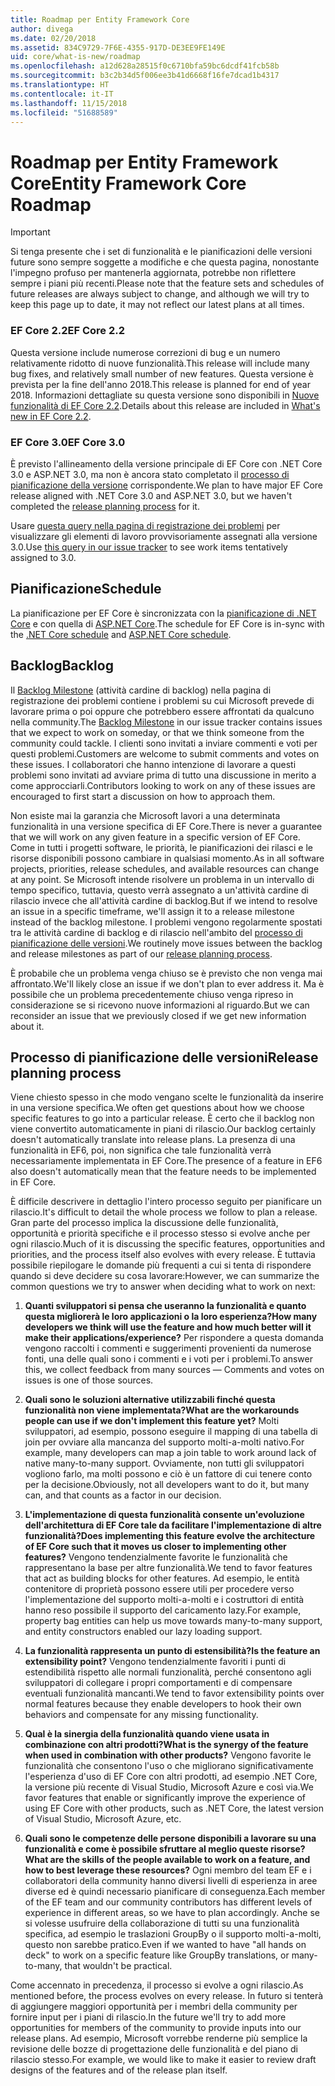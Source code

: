 ```yaml
---
title: Roadmap per Entity Framework Core
author: divega
ms.date: 02/20/2018
ms.assetid: 834C9729-7F6E-4355-917D-DE3EE9FE149E
uid: core/what-is-new/roadmap
ms.openlocfilehash: a12d628a28515f0c6710bfa59bc6dcdf41fcb58b
ms.sourcegitcommit: b3c2b34d5f006ee3b41d6668f16fe7dcad1b4317
ms.translationtype: HT
ms.contentlocale: it-IT
ms.lasthandoff: 11/15/2018
ms.locfileid: "51688589"
---
```

# <a name="entity-framework-core-roadmap"></a><span data-ttu-id="63bde-102">Roadmap per Entity Framework Core</span><span class="sxs-lookup"><span data-stu-id="63bde-102">Entity Framework Core Roadmap</span></span>

> [!IMPORTANT]
> <span data-ttu-id="63bde-103">Si tenga presente che i set di funzionalità e le pianificazioni delle versioni future sono sempre soggette a modifiche e che questa pagina, nonostante l'impegno profuso per mantenerla aggiornata, potrebbe non riflettere sempre i piani più recenti.</span><span class="sxs-lookup"><span data-stu-id="63bde-103">Please note that the feature sets and schedules of future releases are always subject to change, and although we will try to keep this page up to date, it may not reflect our latest plans at all times.</span></span>

### <a name="ef-core-22"></a><span data-ttu-id="63bde-104">EF Core 2.2</span><span class="sxs-lookup"><span data-stu-id="63bde-104">EF Core 2.2</span></span>

<span data-ttu-id="63bde-105">Questa versione include numerose correzioni di bug e un numero relativamente ridotto di nuove funzionalità.</span><span class="sxs-lookup"><span data-stu-id="63bde-105">This release will include many bug fixes, and relatively small number of new features.</span></span> <span data-ttu-id="63bde-106">Questa versione è prevista per la fine dell'anno 2018.</span><span class="sxs-lookup"><span data-stu-id="63bde-106">This release is planned for end of year 2018.</span></span> <span data-ttu-id="63bde-107">Informazioni dettagliate su questa versione sono disponibili in [Nuove funzionalità di EF Core 2.2](xref:core/what-is-new/ef-core-2.2).</span><span class="sxs-lookup"><span data-stu-id="63bde-107">Details about this release are included in [What's new in EF Core 2.2](xref:core/what-is-new/ef-core-2.2).</span></span> 

### <a name="ef-core-30"></a><span data-ttu-id="63bde-108">EF Core 3.0</span><span class="sxs-lookup"><span data-stu-id="63bde-108">EF Core 3.0</span></span>

<span data-ttu-id="63bde-109">È previsto l'allineamento della versione principale di EF Core con .NET Core 3.0 e ASP.NET 3.0, ma non è ancora stato completato il [processo di pianificazione della versione](#release-planning-process) corrispondente.</span><span class="sxs-lookup"><span data-stu-id="63bde-109">We plan to have major EF Core release aligned with .NET Core 3.0 and ASP.NET 3.0, but we haven't completed the [release planning process](#release-planning-process) for it.</span></span>

<span data-ttu-id="63bde-110">Usare [questa query nella pagina di registrazione dei problemi](https://github.com/aspnet/EntityFrameworkCore/issues?q=is%3Aopen+is%3Aissue+milestone%3A3.0.0+sort%3Areactions-%2B1-desc) per visualizzare gli elementi di lavoro provvisoriamente assegnati alla versione 3.0.</span><span class="sxs-lookup"><span data-stu-id="63bde-110">Use [this query in our issue tracker](https://github.com/aspnet/EntityFrameworkCore/issues?q=is%3Aopen+is%3Aissue+milestone%3A3.0.0+sort%3Areactions-%2B1-desc) to see work items tentatively assigned to 3.0.</span></span>

## <a name="schedule"></a><span data-ttu-id="63bde-111">Pianificazione</span><span class="sxs-lookup"><span data-stu-id="63bde-111">Schedule</span></span>

<span data-ttu-id="63bde-112">La pianificazione per EF Core è sincronizzata con la [pianificazione di .NET Core](https://github.com/dotnet/core/blob/master/roadmap.md) e con quella di [ASP.NET Core](https://github.com/aspnet/Home/wiki/Roadmap).</span><span class="sxs-lookup"><span data-stu-id="63bde-112">The schedule for EF Core is in-sync with the [.NET Core schedule](https://github.com/dotnet/core/blob/master/roadmap.md) and [ASP.NET Core schedule](https://github.com/aspnet/Home/wiki/Roadmap).</span></span>

## <a name="backlog"></a><span data-ttu-id="63bde-113">Backlog</span><span class="sxs-lookup"><span data-stu-id="63bde-113">Backlog</span></span>

<span data-ttu-id="63bde-114">Il [Backlog Milestone](https://github.com/aspnet/EntityFrameworkCore/issues?q=is%3Aopen+is%3Aissue+milestone%3ABacklog+sort%3Areactions-%2B1-desc) (attività cardine di backlog) nella pagina di registrazione dei problemi contiene i problemi su cui Microsoft prevede di lavorare prima o poi oppure che potrebbero essere affrontati da qualcuno nella community.</span><span class="sxs-lookup"><span data-stu-id="63bde-114">The [Backlog Milestone](https://github.com/aspnet/EntityFrameworkCore/issues?q=is%3Aopen+is%3Aissue+milestone%3ABacklog+sort%3Areactions-%2B1-desc) in our issue tracker contains issues that we expect to work on someday, or that we think someone from the community could tackle.</span></span>
<span data-ttu-id="63bde-115">I clienti sono invitati a inviare commenti e voti per questi problemi.</span><span class="sxs-lookup"><span data-stu-id="63bde-115">Customers are welcome to submit comments and votes on these issues.</span></span>
<span data-ttu-id="63bde-116">I collaboratori che hanno intenzione di lavorare a questi problemi sono invitati ad avviare prima di tutto una discussione in merito a come approcciarli.</span><span class="sxs-lookup"><span data-stu-id="63bde-116">Contributors looking to work on any of these issues are encouraged to first start a discussion on how to approach them.</span></span>

<span data-ttu-id="63bde-117">Non esiste mai la garanzia che Microsoft lavori a una determinata funzionalità in una versione specifica di EF Core.</span><span class="sxs-lookup"><span data-stu-id="63bde-117">There is never a guarantee that we will work on any given feature in a specific version of EF Core.</span></span>
<span data-ttu-id="63bde-118">Come in tutti i progetti software, le priorità, le pianificazioni dei rilasci e le risorse disponibili possono cambiare in qualsiasi momento.</span><span class="sxs-lookup"><span data-stu-id="63bde-118">As in all software projects, priorities, release schedules, and available resources can change at any point.</span></span>
<span data-ttu-id="63bde-119">Se Microsoft intende risolvere un problema in un intervallo di tempo specifico, tuttavia, questo verrà assegnato a un'attività cardine di rilascio invece che all'attività cardine di backlog.</span><span class="sxs-lookup"><span data-stu-id="63bde-119">But if we intend to resolve an issue in a specific timeframe, we'll assign it to a release milestone instead of the backlog milestone.</span></span>
<span data-ttu-id="63bde-120">I problemi vengono regolarmente spostati tra le attività cardine di backlog e di rilascio nell'ambito del [processo di pianificazione delle versioni](#release-planning-process).</span><span class="sxs-lookup"><span data-stu-id="63bde-120">We routinely move issues between the backlog and release milestones as part of our [release planning process](#release-planning-process).</span></span>

<span data-ttu-id="63bde-121">È probabile che un problema venga chiuso se è previsto che non venga mai affrontato.</span><span class="sxs-lookup"><span data-stu-id="63bde-121">We'll likely close an issue if we don't plan to ever address it.</span></span>
<span data-ttu-id="63bde-122">Ma è possibile che un problema precedentemente chiuso venga ripreso in considerazione se si ricevono nuove informazioni al riguardo.</span><span class="sxs-lookup"><span data-stu-id="63bde-122">But we can reconsider an issue that we previously closed if we get new information about it.</span></span>

## <a name="release-planning-process"></a><span data-ttu-id="63bde-123">Processo di pianificazione delle versioni</span><span class="sxs-lookup"><span data-stu-id="63bde-123">Release planning process</span></span>

<span data-ttu-id="63bde-124">Viene chiesto spesso in che modo vengano scelte le funzionalità da inserire in una versione specifica.</span><span class="sxs-lookup"><span data-stu-id="63bde-124">We often get questions about how we choose specific features to go into a particular release.</span></span>
<span data-ttu-id="63bde-125">È certo che il backlog non viene convertito automaticamente in piani di rilascio.</span><span class="sxs-lookup"><span data-stu-id="63bde-125">Our backlog certainly doesn't automatically translate into release plans.</span></span>
<span data-ttu-id="63bde-126">La presenza di una funzionalità in EF6, poi, non significa che tale funzionalità verrà necessariamente implementata in EF Core.</span><span class="sxs-lookup"><span data-stu-id="63bde-126">The presence of a feature in EF6 also doesn't automatically mean that the feature needs to be implemented in EF Core.</span></span>

<span data-ttu-id="63bde-127">È difficile descrivere in dettaglio l'intero processo seguito per pianificare un rilascio.</span><span class="sxs-lookup"><span data-stu-id="63bde-127">It's difficult to detail the whole process we follow to plan a release.</span></span>
<span data-ttu-id="63bde-128">Gran parte del processo implica la discussione delle funzionalità, opportunità e priorità specifiche e il processo stesso si evolve anche per ogni rilascio.</span><span class="sxs-lookup"><span data-stu-id="63bde-128">Much of it is discussing the specific features, opportunities and priorities, and the process itself also evolves with every release.</span></span>
<span data-ttu-id="63bde-129">È tuttavia possibile riepilogare le domande più frequenti a cui si tenta di rispondere quando si deve decidere su cosa lavorare:</span><span class="sxs-lookup"><span data-stu-id="63bde-129">However, we can summarize the common questions we try to answer when deciding what to work on next:</span></span>

1. <span data-ttu-id="63bde-130">**Quanti sviluppatori si pensa che useranno la funzionalità e quanto questa migliorerà le loro applicazioni o la loro esperienza?**</span><span class="sxs-lookup"><span data-stu-id="63bde-130">**How many developers we think will use the feature and how much better will it make their applications/experience?**</span></span> <span data-ttu-id="63bde-131">Per rispondere a questa domanda vengono raccolti i commenti e suggerimenti provenienti da numerose fonti, una delle quali sono i commenti e i voti per i problemi.</span><span class="sxs-lookup"><span data-stu-id="63bde-131">To answer this, we collect feedback from many sources — Comments and votes on issues is one of those sources.</span></span>

2. <span data-ttu-id="63bde-132">**Quali sono le soluzioni alternative utilizzabili finché questa funzionalità non viene implementata?**</span><span class="sxs-lookup"><span data-stu-id="63bde-132">**What are the workarounds people can use if we don't implement this feature yet?**</span></span> <span data-ttu-id="63bde-133">Molti sviluppatori, ad esempio, possono eseguire il mapping di una tabella di join per ovviare alla mancanza del supporto molti-a-molti nativo.</span><span class="sxs-lookup"><span data-stu-id="63bde-133">For example, many developers can map a join table to work around lack of native many-to-many support.</span></span> <span data-ttu-id="63bde-134">Ovviamente, non tutti gli sviluppatori vogliono farlo, ma molti possono e ciò è un fattore di cui tenere conto per la decisione.</span><span class="sxs-lookup"><span data-stu-id="63bde-134">Obviously, not all developers want to do it, but many can, and that counts as a factor in our decision.</span></span>

3. <span data-ttu-id="63bde-135">**L'implementazione di questa funzionalità consente un'evoluzione dell'architettura di EF Core tale da facilitare l'implementazione di altre funzionalità?**</span><span class="sxs-lookup"><span data-stu-id="63bde-135">**Does implementing this feature evolve the architecture of EF Core such that it moves us closer to implementing other features?**</span></span> <span data-ttu-id="63bde-136">Vengono tendenzialmente favorite le funzionalità che rappresentano la base per altre funzionalità.</span><span class="sxs-lookup"><span data-stu-id="63bde-136">We tend to favor features that act as building blocks for other features.</span></span> <span data-ttu-id="63bde-137">Ad esempio, le entità contenitore di proprietà possono essere utili per procedere verso l'implementazione del supporto molti-a-molti e i costruttori di entità hanno reso possibile il supporto del caricamento lazy.</span><span class="sxs-lookup"><span data-stu-id="63bde-137">For example, property bag entities can help us move towards many-to-many support, and entity constructors enabled our lazy loading support.</span></span> 

4. <span data-ttu-id="63bde-138">**La funzionalità rappresenta un punto di estensibilità?**</span><span class="sxs-lookup"><span data-stu-id="63bde-138">**Is the feature an extensibility point?**</span></span> <span data-ttu-id="63bde-139">Vengono tendenzialmente favoriti i punti di estendibilità rispetto alle normali funzionalità, perché consentono agli sviluppatori di collegare i propri comportamenti e di compensare eventuali funzionalità mancanti.</span><span class="sxs-lookup"><span data-stu-id="63bde-139">We tend to favor extensibility points over normal features because they enable developers to hook their own behaviors and compensate for any missing functionality.</span></span> 

5. <span data-ttu-id="63bde-140">**Qual è la sinergia della funzionalità quando viene usata in combinazione con altri prodotti?**</span><span class="sxs-lookup"><span data-stu-id="63bde-140">**What is the synergy of the feature when used in combination with other products?**</span></span> <span data-ttu-id="63bde-141">Vengono favorite le funzionalità che consentono l'uso o che migliorano significativamente l'esperienza d'uso di EF Core con altri prodotti, ad esempio .NET Core, la versione più recente di Visual Studio, Microsoft Azure e così via.</span><span class="sxs-lookup"><span data-stu-id="63bde-141">We favor features that enable or significantly improve the experience of using EF Core with other products, such as .NET Core, the latest version of Visual Studio, Microsoft Azure, etc.</span></span>

6. <span data-ttu-id="63bde-142">**Quali sono le competenze delle persone disponibili a lavorare su una funzionalità e come è possibile sfruttare al meglio queste risorse?**</span><span class="sxs-lookup"><span data-stu-id="63bde-142">**What are the skills of the people available to work on a feature, and how to best leverage these resources?**</span></span> <span data-ttu-id="63bde-143">Ogni membro del team EF e i collaboratori della community hanno diversi livelli di esperienza in aree diverse ed è quindi necessario pianificare di conseguenza.</span><span class="sxs-lookup"><span data-stu-id="63bde-143">Each member of the EF team and our community contributors has different levels of experience in different areas, so we have to plan accordingly.</span></span> <span data-ttu-id="63bde-144">Anche se si volesse usufruire della collaborazione di tutti su una funzionalità specifica, ad esempio le traslazioni GroupBy o il supporto molti-a-molti, questo non sarebbe pratico.</span><span class="sxs-lookup"><span data-stu-id="63bde-144">Even if we wanted to have "all hands on deck" to work on a specific feature like GroupBy translations, or many-to-many, that wouldn't be practical.</span></span>

<span data-ttu-id="63bde-145">Come accennato in precedenza, il processo si evolve a ogni rilascio.</span><span class="sxs-lookup"><span data-stu-id="63bde-145">As mentioned before, the process evolves on every release.</span></span>
<span data-ttu-id="63bde-146">In futuro si tenterà di aggiungere maggiori opportunità per i membri della community per fornire input per i piani di rilascio.</span><span class="sxs-lookup"><span data-stu-id="63bde-146">In the future we'll try to add more opportunities for members of the community to provide inputs into our release plans.</span></span>
<span data-ttu-id="63bde-147">Ad esempio, Microsoft vorrebbe renderne più semplice la revisione delle bozze di progettazione delle funzionalità e del piano di rilascio stesso.</span><span class="sxs-lookup"><span data-stu-id="63bde-147">For example, we would like to make it easier to review draft designs of the features and of the release plan itself.</span></span>